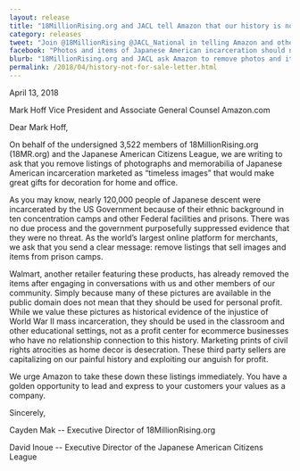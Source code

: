 ```yaml
---
layout: release
title: "18MillionRising.org and JACL tell Amazon that our history is not for sale"
category: releases
tweet: "Join @18MillionRising @JACL_National in telling Amazon and other retailers that they can't profit on the pain of Japanese American incarceration"
facebook: "Photos and items of Japanese American incarceration should not be sold as home decor. Don't profit from our pain."
blurb: "18MillionRising.org and JACL ask Amazon to remove photos and items of Japanese American incarceration marketed as timeless images for home decor"
permalink: /2018/04/history-not-for-sale-letter.html
---
```


April 13, 2018

Mark Hoff
Vice President and Associate General Counsel
Amazon.com

Dear Mark Hoff,

On behalf of the undersigned 3,522 members of 18MillionRising.org (18MR.org) and the Japanese American Citizens League, we are writing to ask that you remove listings of photographs and memorabilia of Japanese American incarceration marketed as “timeless images” that would make great gifts for decoration for home and office.

As you may know, nearly 120,000 people of Japanese descent were incarcerated by the US Government because of their ethnic background in ten concentration camps and other Federal facilities and prisons. There was no due process and the government purposefully suppressed evidence that they were no threat. As the world’s largest online platform for merchants, we ask that you send a clear message: remove listings that sell images and items from prison camps.

Walmart, another retailer featuring these products, has already removed the items after engaging in conversations with us and other members of our community. Simply because many of these pictures are available in the public domain does not mean that they should be used for personal profit. While we value these pictures as historical evidence of the injustice of World War II mass incarceration, they should be used in the classroom and other educational settings, not as a profit center for ecommerce businesses who have no relationship connection to this history. Marketing prints of civil rights atrocities as home decor is desecration. These third party sellers are capitalizing on our painful history and exploiting our anguish for profit.

We urge Amazon to take these down these listings immediately. You have a golden opportunity to lead and express to your customers your values as a company.

Sincerely,

Cayden Mak
-- Executive Director of 18MillionRising.org

David Inoue
-- Executive Director of the Japanese American Citizens League
